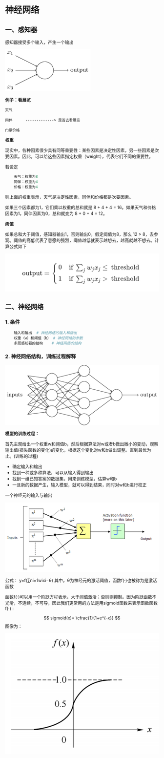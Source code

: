 # 神经网络
## 一、感知器
感知器接受多个输入，产生一个输出

![avatar](./img/1.png)

**例子：看展览**

    天气
    
    同伴      -------------> 是否去看展览
    
    门票价格

**权重**

现实中，各种因素很少具有同等重要性：某些因素是决定性因素，另一些因素是次要因素。因此，可以给这些因素指定权重（weight），代表它们不同的重要性。

若设定
```python
    天气：权重为8
    同伴：权重为4
    价格：权重为4
```
则上面的权重表示，天气是决定性因素，同伴和价格都是次要因素。

如果三个因素都为1，它们乘以权重的总和就是 8 + 4 + 4 = 16。如果天气和价格因素为1，同伴因素为0，总和就变为 8 + 0 + 4 = 12。

**阈值**

如果总和大于阈值，感知器输出1，否则输出0。假定阈值为8，那么 12 > 8，去参观。阈值的高低代表了意愿的强烈，阈值越低就表示越想去，越高就越不想去。计算公式如下
    
![avatar](./img/2.png)

## 二、神经网络
### 1. 条件
```python
    输入和输出  # 神经网络的输入和输出
    权重（w）和阈值（b） # 神经网络的参数
    多层感知器的结构    # 神经网络的结构
```

### 2. 神经网络结构，训练过程解释

![avatar](./img/3.png)

**模型的训练过程：**

首先主观给出一个权重w和阈值b，然后根据算法对w或者b做出微小的变动，观察输出值(损失函数的变化)的变化，根据这个变化对w和b做出调整。直到最优为止。(训练的过程)

+ 确定输入和输出
+ 找到一种或多种算法，可以从输入得到输出
+ 找到一组已知答案的数据集，用来训练模型，估算w和b
+ 一旦新的数据产生，输入模型，就可以得到结果，同时对w和b进行校正


一个神经元的输入与输出

![avatar](./img/4.png)

公式： y=f(∑ni=1wixi−θ)    其中，θ为神经元的激活阈值，函数f(⋅)也被称为是激活函数

函数f(⋅)可以用一个阶跃方程表示，大于阈值激活；否则则抑制。因为阶跃函数不光滑，不连续，不可导，因此我们更常用的方法是用sigmoid函数来表示函数函数f(⋅) :

$$
sigmoid(x)= \cfrac{1}{1+e^{-x}}
$$
图像为：

![avatar](./img/5.png)



